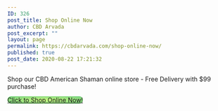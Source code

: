 ```yaml
---
ID: 326
post_title: Shop Online Now
author: CBD Arvada
post_excerpt: ""
layout: page
permalink: https://cbdarvada.com/shop-online-now/
published: true
post_date: 2020-08-22 17:21:32
---
```

<!-- wp:paragraph -->
<p>Shop our CBD American Shaman online store - Free Delivery with $99 purchase!</p>
<!-- /wp:paragraph -->

<!-- wp:buttons -->
<div class="wp-block-buttons"><!-- wp:button {"borderRadius":11,"style":{"color":{"gradient":"radial-gradient(rgb(202,248,128) 0%,rgb(113,206,126) 100%)"}},"className":"is-style-outline"} -->
<div class="wp-block-button is-style-outline"><a class="wp-block-button__link has-background" href="https://cbdamericanshaman.com/arvada" style="border-radius:11px;background:radial-gradient(rgb(202,248,128) 0%,rgb(113,206,126) 100%)">Click to Shop Online Now!</a></div>
<!-- /wp:button --></div>
<!-- /wp:buttons -->